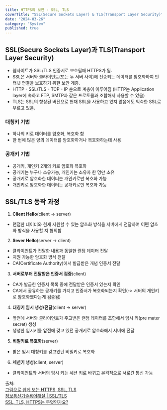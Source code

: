 ```yaml
---
title: HTTPS의 보안 - SSL, TLS
coverTitle: "SSL(Secure Sockets Layer) & TLS(Transport Layer Security)"
date: "2024-03-26"
category: "System"
published: true
---
```


## SSL(Secure Sockets Layer)과 TLS(Transport Layer Security)

- 웹사이트가 SSL/TLS 인증서로 보호될때 HTTPS가 됨.
- SSL은 서버와 클라이언트(또는 두 서버 사이)에 전송되는 데이터를 암호화하여 인터넷 연결을 보호하기 위한 보안 계층.
- HTTP - SSL/TLS - TCP - IP 순으로 계층이 이루어짐 (HTTP는 Application layer에 속하고 FTP, SMTP과 같은 프로토콜과 조합해서 사용할 수 있음)
- TLS는 SSL의 향상된 버전으로 현재 SSL을 사용하고 있지 않음에도 익숙한 SSL로 부르고 있음.

### 대칭키 기법

- 하나의 키로 데이터를 암호화, 복호화 함
- 한 번에 많은 양의 데이터를 암호화하거나 복호화하는데 사용

### 공개키 기법

- 공개키, 개인키 2개의 키로 암호화 복호화
- 공개키는 누구나 소유가능, 개인키는 소유자 한 명만 소유
- 공개키로 암호화한 데이터는 개인키로만 복호화 가능
- 개인키로 암호화한 데이터는 공개키로만 복호화 가능

## SSL/TLS 동작 과정

1. **Client Hello**(client -> server)

- 랜덤한 데이터와 현재 지원할 수 있는 암호화 방식을 서버에게 전달하여 어떤 암호화 방식을 사용할 지 협의함

2. **Sever Hello**(server -> client)

- 클라이언트가 전달한 내용과 동일한 랜덤 데이터 전달
- 지원 가능한 암호화 방식 전달
- CA(Certificate Authority)에서 발급받은 개념 인증서 전달

3. **서버로부터 전달받은 인증서 검증**(client)

- CA가 발급한 인증서 목록 중에 전달받은 인증서 있는지 확인
- CA에서 공유하는 공개키를 가지고 인증서가 복호화되는지 확인(-> 서버의 개인키로 암호화했다는게 검증됨)

4. **대칭키 임시 생성/전달**(client -> server)

- 앞전에 서버와 클라이언트가 주고받은 랜덤 데이터를 조합해서 임시 키(pre mater secret) 생성
- 생성한 임시키를 앞전에 갖고 있던 공개키로 암호화해서 서버에 전달

5. **비밀키로 복호화**(server)

- 받은 임시 대칭키를 갖고있던 비밀키로 복호화

6. **세션키 생성**(client, server)

- 클라이언트와 서버의 임시 키는 세션 키로 바뀌고 본격적으로 서로간 통신 가능

출처:  
[그림으로 쉽게 보는 HTTPS, SSL, TLS](https://brunch.co.kr/@swimjiy/47)  
[정보통신기술용어해설 | SSL/TLS](http://www.ktword.co.kr/test/view/view.php?m_temp1=1957)  
[SSL, TLS, HTTPS는 무엇인가요?](https://www.digicert.com/kr/what-is-ssl-tls-and-https)
